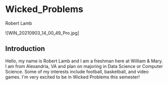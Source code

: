 # Wicked_Problems

Robert Lamb

![WIN_20210903_14_00_49_Pro.jpg]

## Introduction

Hello, my name is Robert Lamb and I am a freshman here at William & Mary. I am from Alexandria, VA and plan on majoring in Data Science or Computer Science. Some of my interests include football, basketball, and video games. I'm very excited to be in Wicked Problems this semester!
